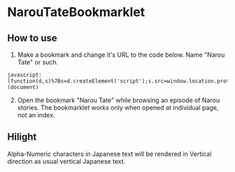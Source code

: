 # NarouTateBookmarklet

## How to use

1. Make a bookmark and change it's URL to the code below. Name "Narou Tate" or such.

```
javascript:(function(d,s)%7Bs=d.createElement('script');s.src=window.location.protocol+'//github.com/vtns/NarouTateBookmarklet/blob/b506244d59b062dba40df89d5232269117404443/N1.js';d.body.appendChild(s);%7D)(document)
```

2. Open the bookmark "Narou Tate" while browsing an episode of Narou stories. The bookmarklet works only when opened at individual page, not an index.

## Hilight
Alpha-Numeric characters in Japanese text will be rendered in Vertical direction as usual vertical Japanese  text.
